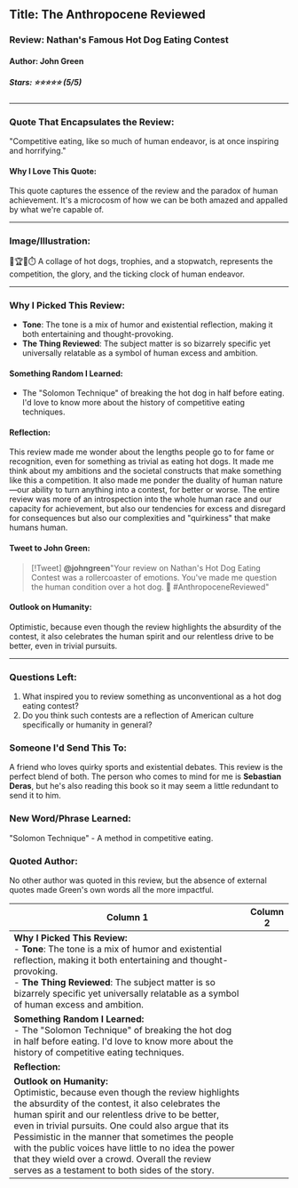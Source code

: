 ## Title: The Anthropocene Reviewed
### Review: Nathan's Famous Hot Dog Eating Contest
#### Author: John Green
##### Stars: ⭐⭐⭐⭐⭐ (5/5)

---
### Quote That Encapsulates the Review:
"Competitive eating, like so much of human endeavor, is at once inspiring and horrifying."
#### Why I Love This Quote:
This quote captures the essence of the review and the paradox of human achievement. It's a microcosm of how we can be both amazed and appalled by what we're capable of.

---
### Image/Illustration:
🌭🏆🌭⏱️
A collage of hot dogs, trophies, and a stopwatch, represents the competition, the glory, and the ticking clock of human endeavor.

---
### Why I Picked This Review:
- **Tone**: The tone is a mix of humor and existential reflection, making it both entertaining and thought-provoking.
- **The Thing Reviewed**: The subject matter is so bizarrely specific yet universally relatable as a symbol of human excess and ambition.
#### Something Random I Learned:
- The "Solomon Technique" of breaking the hot dog in half before eating. I'd love to know more about the history of competitive eating techniques.
#### Reflection:
This review made me wonder about the lengths people go to for fame or recognition, even for something as trivial as eating hot dogs. It made me think about my ambitions and the societal constructs that make something like this a competition. It also made me ponder the duality of human nature—our ability to turn anything into a contest, for better or worse. The entire review was more of an introspection into the whole human race and our capacity for achievement, but also our tendencies for excess and disregard for consequences but also our complexities and "quirkiness" that make humans human.
#### Tweet to John Green:
> [!Tweet] 
> __@johngreen__"Your review on Nathan's Hot Dog Eating Contest was a rollercoaster of emotions. You've made me question the human condition over a hot dog. 🌭 #AnthropoceneReviewed"
#### Outlook on Humanity:
Optimistic, because even though the review highlights the absurdity of the contest, it also celebrates the human spirit and our relentless drive to be better, even in trivial pursuits.

---
### Questions Left:
1. What inspired you to review something as unconventional as a hot dog eating contest?
2. Do you think such contests are a reflection of American culture specifically or humanity in general?
### Someone I'd Send This To:
A friend who loves quirky sports and existential debates. This review is the perfect blend of both. The person who comes to mind for me is __Sebastian Deras__, but he's also reading this book so it may seem a little redundant to send it to him.
### New Word/Phrase Learned:
"Solomon Technique" - A method in competitive eating.
### Quoted Author:
No other author was quoted in this review, but the absence of external quotes made Green's own words all the more impactful.

| Column 1                                                                                                                                                                                                                                                                                                                                                                                                                                                            | Column 2 |
| ------------------------------------------------------------------------------------------------------------------------------------------------------------------------------------------------------------------------------------------------------------------------------------------------------------------------------------------------------------------------------------------------------------------------------------------------------------------- | -------- |
| __Why I Picked This Review:__ <br> - **Tone**: The tone is a mix of humor and existential reflection, making it both entertaining and thought-provoking. <br> - **The Thing Reviewed**: The subject matter is so bizarrely specific yet universally relatable as a symbol of human excess and ambition.                                                                                                                                                             |          |
| __Something Random I Learned:__ <br> - The "Solomon Technique" of breaking the hot dog in half before eating. I'd love to know more about the history of competitive eating techniques.                                                                                                                                                                                                                                                                             |          |
| __Reflection:__ <br>                                                                                                                                                                                                                                                                                                                                                                                                                                                |          |
| __Outlook on Humanity:__ <br> Optimistic, because even though the review highlights the absurdity of the contest, it also celebrates the human spirit and our relentless drive to be better, even in trivial pursuits. One could also argue that its Pessimistic in the manner that sometimes the people with the public voices have little to no idea the power that they wield over a crowd. Overall the review serves as a testament to both sides of the story. |          |
